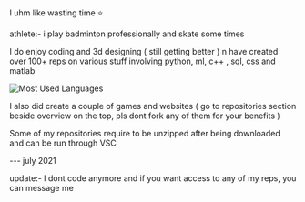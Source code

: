 I uhm like wasting time ⭐

athlete:- i play badminton professionally and skate some times 

 I do enjoy coding and 3d designing ( still getting better ) n have created over 100+ reps on various stuff involving python, ml, c++ , sql, css and matlab 
 
![Most Used Languages](https://github-readme-stats-pie-chart.vercel.app/api/top-langs/?username=sahasra09)

I also did create a couple of games and websites ( go to repositories section beside overview on the top, pls dont fork any of them for your benefits )

 Some of my repositories require to be unzipped after being downloaded and can be run through VSC 
 
 

--- july 2021

update:- I dont code anymore and if you want access to any of my reps, you can message me
